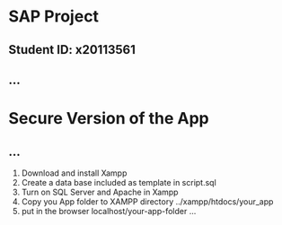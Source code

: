 # SAP Project
## Student ID: x20113561
...
---
# Secure Version of the App
...
---
1. Download and install Xampp
2. Create a data base included as template in script.sql
3. Turn on SQL Server and Apache in Xampp
4. Copy you App folder to XAMPP directory ../xampp/htdocs/your_app
5. put in the browser localhost/your-app-folder
...